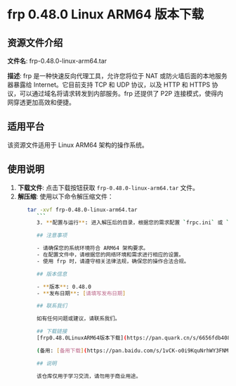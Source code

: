 # frp 0.48.0 Linux ARM64 版本下载

## 资源文件介绍

**文件名**: frp-0.48.0-linux-arm64.tar

**描述**: 
frp 是一种快速反向代理工具，允许您将位于 NAT 或防火墙后面的本地服务器暴露给 Internet。它目前支持 TCP 和 UDP 协议，以及 HTTP 和 HTTPS 协议，可以通过域名将请求转发到内部服务。frp 还提供了 P2P 连接模式，使得内网穿透更加高效和便捷。

## 适用平台

该资源文件适用于 Linux ARM64 架构的操作系统。

## 使用说明

1. **下载文件**: 点击下载按钮获取 `frp-0.48.0-linux-arm64.tar` 文件。
2. **解压缩**: 使用以下命令解压缩文件：
   ```bash
      tar -xvf frp-0.48.0-linux-arm64.tar
         ```
         3. **配置与运行**: 进入解压后的目录，根据您的需求配置 `frpc.ini` 或 `frps.ini` 文件，然后运行相应的 `frpc` 或 `frps` 程序。

         ## 注意事项

         - 请确保您的系统环境符合 ARM64 架构要求。
         - 在配置文件中，请根据您的网络环境和需求进行相应的设置。
         - 使用 frp 时，请遵守相关法律法规，确保您的操作合法合规。

         ## 版本信息

         - **版本**: 0.48.0
         - **发布日期**: [请填写发布日期]

         ## 联系我们

         如有任何问题或建议，请联系我们。

         ## 下载链接
         [frp0.48.0LinuxARM64版本下载](https://pan.quark.cn/s/6656fdb40847) 

         (备用: [备用下载](https://pan.baidu.com/s/1vCK-o0i9KquNrhWY3FNMjQ?pwd=1234))

         ## 说明

         该仓库仅用于学习交流，请勿用于商业用途。
